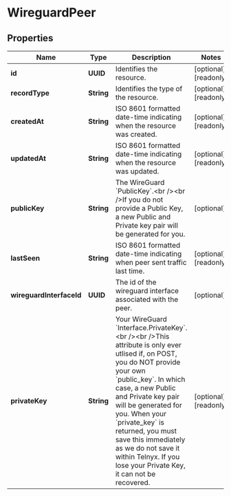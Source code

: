 

# WireguardPeer


## Properties

| Name | Type | Description | Notes |
|------------ | ------------- | ------------- | -------------|
|**id** | **UUID** | Identifies the resource. |  [optional] [readonly] |
|**recordType** | **String** | Identifies the type of the resource. |  [optional] [readonly] |
|**createdAt** | **String** | ISO 8601 formatted date-time indicating when the resource was created. |  [optional] [readonly] |
|**updatedAt** | **String** | ISO 8601 formatted date-time indicating when the resource was updated. |  [optional] [readonly] |
|**publicKey** | **String** | The WireGuard &#x60;PublicKey&#x60;.&lt;br /&gt;&lt;br /&gt;If you do not provide a Public Key, a new Public and Private key pair will be generated for you. |  [optional] |
|**lastSeen** | **String** | ISO 8601 formatted date-time indicating when peer sent traffic last time. |  [optional] [readonly] |
|**wireguardInterfaceId** | **UUID** | The id of the wireguard interface associated with the peer. |  [optional] |
|**privateKey** | **String** | Your WireGuard &#x60;Interface.PrivateKey&#x60;.&lt;br /&gt;&lt;br /&gt;This attribute is only ever utlised if, on POST, you do NOT provide your own &#x60;public_key&#x60;. In which case, a new Public and Private key pair will be generated for you. When your &#x60;private_key&#x60; is returned, you must save this immediately as we do not save it within Telnyx. If you lose your Private Key, it can not be recovered. |  [optional] [readonly] |



